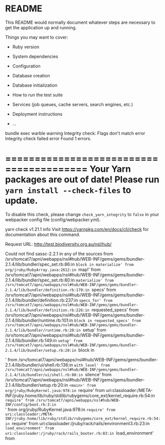 # README

This README would normally document whatever steps are necessary to get the
application up and running.

Things you may want to cover:

* Ruby version

* System dependencies

* Configuration

* Database creation

* Database initialization

* How to run the test suite

* Services (job queues, cache servers, search engines, etc.)

* Deployment instructions

* ...


bundle exec warble
warning Integrity check: Flags don't match
error Integrity check failed
error Found 1 errors.


========================================
  Your Yarn packages are out of date!
  Please run `yarn install --check-files` to update.
========================================


To disable this check, please change `check_yarn_integrity`
to `false` in your webpacker config file (config/webpacker.yml).


yarn check v1.21.1
info Visit https://yarnpkg.com/en/docs/cli/check for documentation about this command.




Request URL: 	http://test.biodiversity.org.au/nsl/hub/

Could not find sassc-2.2.1 in any of the sources from /srv/tomcat7/apni/webapps/nsl#hub/WEB-INF/gems/gems/bundler-2.1.4/lib/bundler/spec_set.rb:86:in `block in materialize' from org/jruby/RubyArray.java:2612:in `map!' from /srv/tomcat7/apni/webapps/nsl#hub/WEB-INF/gems/gems/bundler-2.1.4/lib/bundler/spec_set.rb:80:in `materialize' from /srv/tomcat7/apni/webapps/nsl#hub/WEB-INF/gems/gems/bundler-2.1.4/lib/bundler/definition.rb:170:in `specs' from /srv/tomcat7/apni/webapps/nsl#hub/WEB-INF/gems/gems/bundler-2.1.4/lib/bundler/definition.rb:237:in `specs_for' from /srv/tomcat7/apni/webapps/nsl#hub/WEB-INF/gems/gems/bundler-2.1.4/lib/bundler/definition.rb:226:in `requested_specs' from /srv/tomcat7/apni/webapps/nsl#hub/WEB-INF/gems/gems/bundler-2.1.4/lib/bundler/runtime.rb:101:in `block in requested_specs' from /srv/tomcat7/apni/webapps/nsl#hub/WEB-INF/gems/gems/bundler-2.1.4/lib/bundler/runtime.rb:20:in `setup' from /srv/tomcat7/apni/webapps/nsl#hub/WEB-INF/gems/gems/bundler-2.1.4/lib/bundler.rb:149:in `setup' from /srv/tomcat7/apni/webapps/nsl#hub/WEB-INF/gems/gems/bundler-2.1.4/lib/bundler/setup.rb:20:in `block in <main>' from /srv/tomcat7/apni/webapps/nsl#hub/WEB-INF/gems/gems/bundler-2.1.4/lib/bundler/ui/shell.rb:136:in `with_level' from /srv/tomcat7/apni/webapps/nsl#hub/WEB-INF/gems/gems/bundler-2.1.4/lib/bundler/ui/shell.rb:88:in `silence' from /srv/tomcat7/apni/webapps/nsl#hub/WEB-INF/gems/gems/bundler-2.1.4/lib/bundler/setup.rb:20:in `<main>' from org/jruby/RubyKernel.java:978:in `require' from uri:classloader:/META-INF/jruby.home/lib/ruby/stdlib/rubygems/core_ext/kernel_require.rb:54:in `require' from /srv/tomcat7/apni/webapps/nsl#hub/WEB-INF/config/boot.rb:3:in `<main>' from org/jruby/RubyKernel.java:978:in `require' from uri:classloader:/META-INF/jruby.home/lib/ruby/stdlib/rubygems/core_ext/kernel_require.rb:54:in `require' from uri:classloader:/jruby/rack/rails/environment3.rb:23:in `load_environment' from uri:classloader:/jruby/rack/rails_booter.rb:83:in `load_environment' from <script>:1:in `<main>'

Youre seeing this error because you use JRuby::Rack::ErrorApp::ShowStatus.



Could not find sassc-2.2.1 in any of the sources 
  from /srv/tomcat7/apni/webapps/nsl#hub/WEB-INF/gems/gems/bundler-2.1.4/lib/bundler/spec_set.rb:86:in `block in materialize' 
  from org/jruby/RubyArray.java:2609:in `map!' 
  from /srv/tomcat7/apni/webapps/nsl#hub/WEB-INF/gems/gems/bundler-2.1.4/lib/bundler/spec_set.rb:80:in `materialize' 
  from /srv/tomcat7/apni/webapps/nsl#hub/WEB-INF/gems/gems/bundler-2.1.4/lib/bundler/definition.rb:170:in `specs' 
  from /srv/tomcat7/apni/webapps/nsl#hub/WEB-INF/gems/gems/bundler-2.1.4/lib/bundler/definition.rb:237:in `specs_for' 
  from /srv/tomcat7/apni/webapps/nsl#hub/WEB-INF/gems/gems/bundler-2.1.4/lib/bundler/definition.rb:226:in `requested_specs' 
  from /srv/tomcat7/apni/webapps/nsl#hub/WEB-INF/gems/gems/bundler-2.1.4/lib/bundler/runtime.rb:101:in `block in requested_specs' 
  from /srv/tomcat7/apni/webapps/nsl#hub/WEB-INF/gems/gems/bundler-2.1.4/lib/bundler/runtime.rb:20:in `setup' 
  from /srv/tomcat7/apni/webapps/nsl#hub/WEB-INF/gems/gems/bundler-2.1.4/lib/bundler.rb:149:in `setup' 
  from /srv/tomcat7/apni/webapps/nsl#hub/WEB-INF/gems/gems/bundler-2.1.4/lib/bundler/setup.rb:20:in `block in <main>' 
  from /srv/tomcat7/apni/webapps/nsl#hub/WEB-INF/gems/gems/bundler-2.1.4/lib/bundler/ui/shell.rb:136:in `with_level' 
  from /srv/tomcat7/apni/webapps/nsl#hub/WEB-INF/gems/gems/bundler-2.1.4/lib/bundler/ui/shell.rb:88:in `silence' 
  from /srv/tomcat7/apni/webapps/nsl#hub/WEB-INF/gems/gems/bundler-2.1.4/lib/bundler/setup.rb:20:in `<main>' 
  from org/jruby/RubyKernel.java:974:in `require' 
  from uri:classloader:/META-INF/jruby.home/lib/ruby/stdlib/rubygems/core_ext/kernel_require.rb:54:in `require' 
  from /srv/tomcat7/apni/webapps/nsl#hub/WEB-INF/config/boot.rb:3:in `<main>' 
  from org/jruby/RubyKernel.java:974:in `require' 
  from uri:classloader:/META-INF/jruby.home/lib/ruby/stdlib/rubygems/core_ext/kernel_require.rb:54:in `require' 
  from uri:classloader:/jruby/rack/rails/environment3.rb:23:in `load_environment' 
  from uri:classloader:/jruby/rack/rails_booter.rb:83:in `load_environment' 
  from <script>:1:in `<main>'

Youre seeing this error because you use JRuby::Rack::ErrorApp::ShowStatus.

